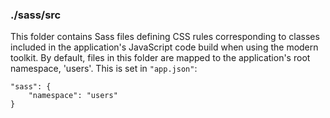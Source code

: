 ### ./sass/src

This folder contains Sass files defining CSS rules corresponding to classes
included in the application's JavaScript code build when using the modern toolkit.
By default, files in this folder are mapped to the application's root namespace, 'users'.
This is set in `"app.json"`:

    "sass": {
        "namespace": "users"
    }